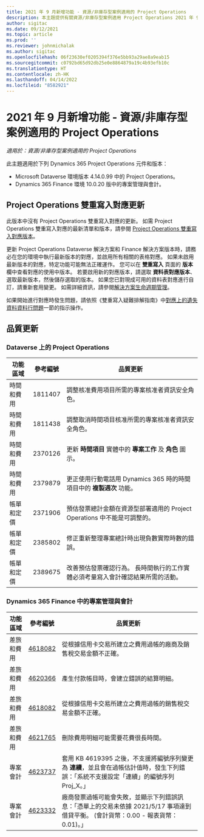 ```yaml
---
title: 2021 年 9 月新增功能 - 資源/非庫存型案例適用的 Project Operations
description: 本主題提供有關資源/非庫存型案例適用 Project Operations 2021 年 9 月發行版本中所提供之品質更新的資訊。
author: sigitac
ms.date: 09/12/2021
ms.topic: article
ms.prod: ''
ms.reviewer: johnmichalak
ms.author: sigitac
ms.openlocfilehash: 06f23630ef0205394f376e5bb93a29ae8a9eab15
ms.sourcegitcommit: c0792bd65d92db25e0e8864879a19c4b93efb10c
ms.translationtype: HT
ms.contentlocale: zh-HK
ms.lasthandoff: 04/14/2022
ms.locfileid: "8582921"
---
```

# <a name="whats-new-september-2021---project-operations-for-resourcenon-stocked-based-scenarios"></a>2021 年 9 月新增功能 - 資源/非庫存型案例適用的 Project Operations

*適用於：資源/非庫存型案例適用的 Project Operations*

此主題適用於下列 Dynamics 365 Project Operations 元件和版本：

   - Microsoft Dataverse 環境版本 4.14.0.99 中的 Project Operations。
   - Dynamics 365 Finance 環境 10.0.20 版中的專案管理與會計。

## <a name="project-operations-dual-write-maps-updates"></a>Project Operations 雙重寫入對應更新

此版本中沒有 Project Operations 雙重寫入對應的更新。 如需 Project Operations 雙重寫入對應的最新清單和版本，請參閱 [Project Operations 雙重寫入對應版本](../environment/resource-dual-write-maps.md)。

更新 Project Operations Dataverse 解決方案和 Finance 解決方案版本時，請務必在您的環境中執行最新版本的對應，並啟用所有相關的表格對應。 如果未啟用最新版本的對應，特定功能可能無法正確運作。 您可以在 **雙重寫入** 頁面的 **版本** 欄中查看對應的使用中版本。 若要啟用新的對應版本，請選取 **資料表對應版本**、選取最新版本，然後儲存選取的版本。 如果您已對現成可用的資料表對應進行自訂，請重新套用變更。 如需詳細資訊，請參閱[解決方案生命週期管理](/dynamics365/fin-ops-core/dev-itpro/data-entities/dual-write/app-lifecycle-management)。

如果開始進行對應時發生問題，請依照《雙重寫入疑難排解指南》中[對應上的遺失資料資料行問題](/dynamics365/fin-ops-core/dev-itpro/data-entities/dual-write/dual-write-troubleshooting-finops-upgrades#missing-table-columns-issue-on-maps)一節的指示操作。

## <a name="quality-updates"></a>品質更新

### <a name="project-operations-on-dataverse"></a>Dataverse 上的 Project Operations

| **功能區域** | **參考編號** | **品質更新** |
| --- | --- | --- |
| 時間和費用 | 1811407 | 調整核准費用項目所需的專案核准者資訊安全角色。 |
| 時間和費用 | 1811438 | 調整取消時間項目核准所需的專案核准者資訊安全角色。 |
| 時間和費用 | 2370126 | 更新 **時間項目** 實體中的 **專案工作** 及 **角色** 圖示。 |
| 時間和費用 | 2379879 | 更正使用行動電話用 Dynamics 365 時的時間項目中的 **複製週次** 功能。 |
| 帳單和定價 | 2371906 | 預估發票總計金額在資源型部署適用的 Project Operations 中不能是可調整的。 |
| 帳單和定價 | 2385802 | 修正重新整理專案總計時出現負數實際時數的錯誤。 |
| 帳單和定價 | 2389675 | 改善預估發票確認行為。 長時間執行的工作實體必須考量寫入會計確認結果所需的活動。 |

### <a name="project-management-and-accounting-in-dynamics-365-finance"></a>Dynamics 365 Finance 中的專案管理與會計

| 功能區域 | 參考編號 | 品質更新 |
| --- | --- | --- |
| 差旅和費用 | [4618082](https://fix.lcs.dynamics.com/Issue/Details?kb=4618082&amp;bugId=583101&amp;dbType=3&amp;qc=9c85ac8ca1e5e9cd07fac9e9aa2cb0914724e28b86ad3339dacf7741f554c605) | 從根據信用卡交易所建立之費用過帳的廠商及銷售稅交易金額不正確。 |
| 差旅和費用 | [4620366](https://fix.lcs.dynamics.com/Issue/Details?kb=4620366&amp;bugId=579485&amp;dbType=3&amp;qc=e864789bd95505ea624c537d585bf113c2de60b97c88439d44693dbd85aa8e92) | 產生付款帳目時，會建立錯誤的結算明細。 |
| 差旅和費用 | [4618082](https://fix.lcs.dynamics.com/Issue/Details?kb=4618082&amp;bugId=583101&amp;dbType=3&amp;qc=9c85ac8ca1e5e9cd07fac9e9aa2cb0914724e28b86ad3339dacf7741f554c605) | 從根據信用卡交易所建立之費用過帳的銷售稅交易金額不正確。 |
| 差旅和費用 | [4621765](https://fix.lcs.dynamics.com/Issue/Details?kb=4621765&amp;bugId=587306&amp;dbType=3&amp;qc=6fbfad0123d4e95eaf8d5a5a2f6c354577c991b7905c852ab02d1f94e728a876) | 刪除費用明細可能需要花費很長時間。 |
| 專案會計 | [4623737](https://fix.lcs.dynamics.com/Issue/Details?kb=4623737&amp;bugId=598109&amp;dbType=3&amp;qc=4101fc5865201e21815299f2ff11ae46d5d5370510868df86c25ee09a8ca1a0c) | 套用 KB 4619395 之後，不支援將編號序列變更為 **連續**，並且會在過帳估計值時，發生下列錯誤：「系統不支援設定「連續」的編號序列 Proj_X。」 |
| 專案會計 | [4623332](https://fix.lcs.dynamics.com/Issue/Details?kb=4623332&amp;bugId=586034&amp;dbType=3&amp;qc=2f64bb1977c4a9c9dd2ce9de7e72230b86eca14b6295c5bbfb614ea97ad81caf) | 廠商發票過帳可能會失敗，並顯示下列錯誤訊息：「憑單上的交易未依據 2021/5/17 事項達到借貸平衡。 (會計貨幣：0.00 - 報表貨幣：0.01)。」 |

